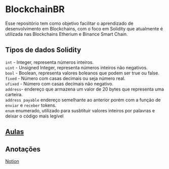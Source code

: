 # BlockchainBR
Esse repositório tem como objetivo facilitar o aprendizado de desenvolvimento em Blockchains, com o foco em Solidity que atualmente é utilizada nas Blockchains Etherium e Binance Smart Chain.
## Tipos de dados Solidity
```int``` - Integer, representa números inteiros.  
```uint``` - Unsigned Integer, representa números inteiros não negativos.  
```bool``` - Boolean, representa valores boleanos que podem ser true ou false.  
```fixed``` - Número com casas decimais ou seja número real.  
```ufixed``` - Número com casas decimais não negativo.  
```address```- endereço que armazena um valor de 20 bytes que representa uma carteira.  
```address payable``` endereço semelhante ao anterior porém com a função de ```enviar``` e ```receber``` tokens.  
```enum``` enumerado, utilizado para susbtituir valores inteiros por palavras e deixar o código mais legível  
## [Aulas](https://github.com/juanudk/BlockchainBR/blob/main/aulas.md)
## Anotações
[Notion](https://charmed-education-921.notion.site/Blockchain-BR-e74920b0b7e3496ab040b3fe81c256a0)
